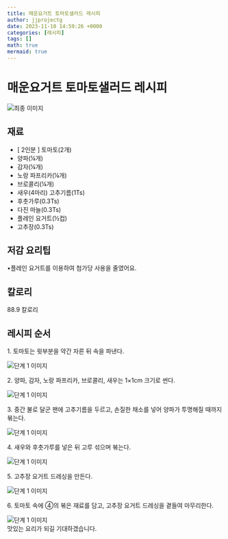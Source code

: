 ```yaml
---
title: 매운요거트 토마토샐러드 레시피
author: jjprojectg
date: 2023-11-10 14:59:26 +0000
categories: [레시피]
tags: []
math: true
mermaid: true
---
```

<meta name="og:type" content="website"/>
<meta charset="UTF-8"/>
<div class="header">
  <h1>매운요거트 토마토샐러드 레시피</h1>
</div>

<div class="container my-4">
  <div class="row">
    <div class="col-12 col-md-6">
      <div class="recipe-image">
        <img src="https://www.foodsafetykorea.go.kr/common/ecmFileView.do?ecm_file_no=1NxSkgr9nNW" class="step-image" alt="최종 이미지"/>
      </div>
    </div>
    <div class="col-12 col-md-6">
      <div class="ingredients">
        <h2>재료</h2>
        <ul class="card">
          <li> [ 2인분 ] 토마토(2개) </li>
          <li>  양파(¼개) </li>
          <li>  감자(¼개) </li>
          <li>  노랑 파프리카(¼개) </li>
          <li>  브로콜리(¼개) </li>
          <li>  새우(4마리) 고추기름(1Ts) </li>
          <li>  후춧가루(0.3Ts) </li>
          <li>  다진 마늘(0.3Ts) </li>
          <li>  플레인 요거트(½컵) </li>
          <li>  고추장(0.3Ts) </li>
</ul>
      </div>
    </div>
    <div class="col-12 col-md-6">
      <div class="ingredients">
        <h2>저감 요리팁</h2>
        <div class="card"> 
          <p>
            •플레인 요거트를 이용하여 첨가당 사용을 줄였어요.
          </p>
        </div>
      </div>
      <div class="ingredients">
        <h2>칼로리</h2>
        <div class="card"> 
          <p>
            88.9 칼로리
          </p>
        </div>
      </div>
    </div>
  </div>

  <h2 class="my-4">레시피 순서</h2>
  <div class="card recipe-card">
    <div class="card-body recipe-step">
      <p class="card-text step-description">1. 토마토는 윗부분을 약간 자른 뒤 속을 파낸다.</p>
      <img src="https://www.foodsafetykorea.go.kr/common/ecmFileView.do?ecm_file_no=1NxSkgr9sTx" alt="단계 1 이미지" class="step-image"/>
    </div>
  </div>
  <div class="card recipe-card">
    <div class="card-body recipe-step">
      <p class="card-text step-description">2. 양파, 감자, 노랑 파프리카, 브로콜리, 새우는 1×1cm 크기로 썬다.</p>
      <img src="https://www.foodsafetykorea.go.kr/common/ecmFileView.do?ecm_file_no=1NxSkgr9sVf" alt="단계 1 이미지" class="step-image"/>
    </div>
  </div>
  <div class="card recipe-card">
    <div class="card-body recipe-step">
      <p class="card-text step-description">3. 중간 불로 달군 팬에 고추기름을 두르고, 손질한 채소를 넣어 양파가 투명해질 때까지 볶는다.</p>
      <img src="https://www.foodsafetykorea.go.kr/common/ecmFileView.do?ecm_file_no=1NxSkgr9sYb" alt="단계 1 이미지" class="step-image"/>
    </div>
  </div>
  <div class="card recipe-card">
    <div class="card-body recipe-step">
      <p class="card-text step-description">4. 새우와 후춧가루를 넣은 뒤 고루 섞으며 볶는다.</p>
      <img src="https://www.foodsafetykorea.go.kr/common/ecmFileView.do?ecm_file_no=1NxSkgr9sa8" alt="단계 1 이미지" class="step-image"/>
    </div>
  </div>
  <div class="card recipe-card">
    <div class="card-body recipe-step">
      <p class="card-text step-description">5. 고추장 요거트 드레싱을 만든다.</p>
      <img src="https://www.foodsafetykorea.go.kr/common/ecmFileView.do?ecm_file_no=1NxSkgr9seb" alt="단계 1 이미지" class="step-image"/>
    </div>
  </div>
  <div class="card recipe-card">
    <div class="card-body recipe-step">
      <p class="card-text step-description">6. 토마토 속에 ④의 볶은 재료를 담고, 고추장 요거트 드레싱을 곁들여 마무리한다.</p>
      <img src="https://www.foodsafetykorea.go.kr/common/ecmFileView.do?ecm_file_no=1NxSkgr9sgw" alt="단계 1 이미지" class="step-image"/>
    </div>
  </div>

</div>
맛있는 요리가 되길 기대하겠습니다.
